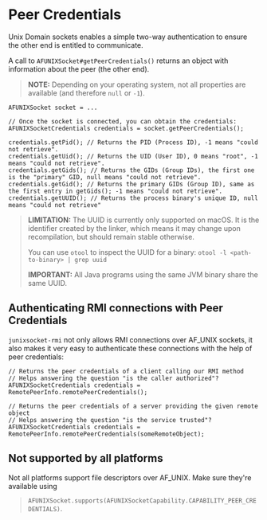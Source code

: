 # Peer Credentials

Unix Domain sockets enables a simple two-way authentication to ensure the other end is entitled to
communicate.

A call to `AFUNIXSocket#getPeerCredentials()` returns an object with information about the peer (the other
end).

> **NOTE:** Depending on your operating system, not all properties are available (and therefore `null` or `-1`).

    AFUNIXSocket socket = ...
    
    // Once the socket is connected, you can obtain the credentials:
    AFUNIXSocketCredentials credentials = socket.getPeerCredentials();
    
    credentials.getPid(); // Returns the PID (Process ID), -1 means "could not retrieve".
    credentials.getUid(); // Returns the UID (User ID), 0 means "root", -1 means "could not retrieve".
    credentials.getGids(); // Returns the GIDs (Group IDs), the first one is the "primary" GID, null means "could not retrieve".
    credentials.getGid(); // Returns the primary GIDs (Group ID), same as the first entry in getGids(); -1 means "could not retrieve".
    credentials.getUUID(); // Returns the process binary's unique ID, null means "could not retrieve"

> **LIMITATION:** The UUID is currently only supported on macOS. It is the identifier created by the linker,
which means it may change upon recompilation, but should remain stable otherwise.
> 
> You can use `otool` to inspect the UUID for a binary: `otool -l <path-to-binary> | grep uuid`
> 
> **IMPORTANT:** All Java programs using the same JVM binary share the same UUID. 

## Authenticating RMI connections with Peer Credentials

`junixsocket-rmi` not only allows RMI connections over AF_UNIX sockets, it also makes it very easy
to authenticate these connections with the help of peer credentials:

    // Returns the peer credentials of a client calling our RMI method
    // Helps answering the question "is the caller authorized"?
    AFUNIXSocketCredentials credentials = RemotePeerInfo.remotePeerCredentials();

    // Returns the peer credentials of a server providing the given remote object
    // Helps answering the question "is the service trusted"?
    AFUNIXSocketCredentials credentials = RemotePeerInfo.remotePeerCredentials(someRemoteObject);

## Not supported by all platforms

 Not all platforms support file descriptors over AF_UNIX. Make sure they're available using
> `AFUNIXSocket.supports(AFUNIXSocketCapability.CAPABILITY_PEER_CREDENTIALS)`.
